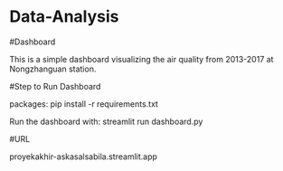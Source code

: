 # Data-Analysis
#Dashboard

This is a simple dashboard visualizing the air quality from 2013-2017 at Nongzhanguan station.

#Step to Run Dashboard

packages: pip install -r requirements.txt

Run the dashboard with: streamlit run dashboard.py

#URL

proyekakhir-askasalsabila.streamlit.app 
